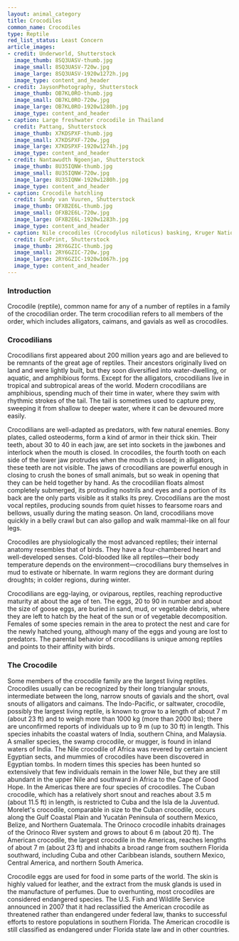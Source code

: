```yaml
---
layout: animal_category
title: Crocodiles
common_name: Crocodiles
type: Reptile
red_list_status: Least Concern
article_images:
- credit: Underworld, Shutterstock
  image_thumb: 8SQ3UASV-thumb.jpg
  image_small: 8SQ3UASV-720w.jpg
  image_large: 8SQ3UASV-1920w1272h.jpg
  image_type: content_and_header
- credit: JaysonPhotography, Shutterstock
  image_thumb: OB7KL0RO-thumb.jpg
  image_small: OB7KL0RO-720w.jpg
  image_large: OB7KL0RO-1920w1280h.jpg
  image_type: content_and_header
- caption: Large freshwater crocodile in Thailand
  credit: Pattang, Shutterstock
  image_thumb: X7KDSPXF-thumb.jpg
  image_small: X7KDSPXF-720w.jpg
  image_large: X7KDSPXF-1920w1274h.jpg
  image_type: content_and_header
- credit: Nantawudth Ngoenjan, Shutterstock
  image_thumb: 8U35IQNW-thumb.jpg
  image_small: 8U35IQNW-720w.jpg
  image_large: 8U35IQNW-1920w1280h.jpg
  image_type: content_and_header
- caption: Crocodile hatchling
  credit: Sandy van Vuuren, Shutterstock
  image_thumb: OFXB2E6L-thumb.jpg
  image_small: OFXB2E6L-720w.jpg
  image_large: OFXB2E6L-1920w1283h.jpg
  image_type: content_and_header
- caption: Nile crocodiles (Crocodylus niloticus) basking, Kruger National Park, South Africa
  credit: EcoPrint, Shutterstock
  image_thumb: 2RY6GZIC-thumb.jpg
  image_small: 2RY6GZIC-720w.jpg
  image_large: 2RY6GZIC-1920w1067h.jpg
  image_type: content_and_header
---
```


### Introduction

Crocodile (reptile), common name for any of a number of reptiles in a family of the crocodilian order. The term crocodilian refers to all members of the order, which includes alligators, caimans, and gavials as well as crocodiles.

### Crocodilians

Crocodilians first appeared about 200 million years ago and are believed to be remnants of the great age of reptiles. Their ancestors originally lived on land and were lightly built, but they soon diversified into water-dwelling, or aquatic, and amphibious forms. Except for the alligators, crocodilians live in tropical and subtropical areas of the world. Modern crocodilians are amphibious, spending much of their time in water, where they swim with rhythmic strokes of the tail. The tail is sometimes used to capture prey, sweeping it from shallow to deeper water, where it can be devoured more easily.

Crocodilians are well-adapted as predators, with few natural enemies. Bony plates, called osteoderms, form a kind of armor in their thick skin. Their teeth, about 30 to 40 in each jaw, are set into sockets in the jawbones and interlock when the mouth is closed. In crocodiles, the fourth tooth on each side of the lower jaw protrudes when the mouth is closed; in alligators, these teeth are not visible. The jaws of crocodilians are powerful enough in closing to crush the bones of small animals, but so weak in opening that they can be held together by hand. As the crocodilian floats almost completely submerged, its protruding nostrils and eyes and a portion of its back are the only parts visible as it stalks its prey. Crocodilians are the most vocal reptiles, producing sounds from quiet hisses to fearsome roars and bellows, usually during the mating season. On land, crocodilians move quickly in a belly crawl but can also gallop and walk mammal-like on all four legs.

Crocodiles are physiologically the most advanced reptiles; their internal anatomy resembles that of birds. They have a four-chambered heart and well-developed senses. Cold-blooded like all reptiles—their body temperature depends on the environment—crocodilians bury themselves in mud to estivate or hibernate. In warm regions they are dormant during droughts; in colder regions, during winter.

Crocodilians are egg-laying, or oviparous, reptiles, reaching reproductive maturity at about the age of ten. The eggs, 20 to 90 in number and about the size of goose eggs, are buried in sand, mud, or vegetable debris, where they are left to hatch by the heat of the sun or of vegetable decomposition. Females of some species remain in the area to protect the nest and care for the newly hatched young, although many of the eggs and young are lost to predators. The parental behavior of crocodilians is unique among reptiles and points to their affinity with birds.

### The Crocodile

Some members of the crocodile family are the largest living reptiles. Crocodiles usually can be recognized by their long triangular snouts, intermediate between the long, narrow snouts of gavials and the short, oval snouts of alligators and caimans. The Indo-Pacific, or saltwater, crocodile, possibly the largest living reptile, is known to grow to a length of about 7 m (about 23 ft) and to weigh more than 1000 kg (more than 2000 lbs); there are unconfirmed reports of individuals up to 9 m (up to 30 ft) in length. This species inhabits the coastal waters of India, southern China, and Malaysia. A smaller species, the swamp crocodile, or mugger, is found in inland waters of India. The Nile crocodile of Africa was revered by certain ancient Egyptian sects, and mummies of crocodiles have been discovered in Egyptian tombs. In modern times this species has been hunted so extensively that few individuals remain in the lower Nile, but they are still abundant in the upper Nile and southward in Africa to the Cape of Good Hope. In the Americas there are four species of crocodiles. The Cuban crocodile, which has a relatively short snout and reaches about 3.5 m (about 11.5 ft) in length, is restricted to Cuba and the Isla de la Juventud. Morelet's crocodile, comparable in size to the Cuban crocodile, occurs along the Gulf Coastal Plain and Yucatán Peninsula of southern Mexico, Belize, and Northern Guatemala. The Orinoco crocodile inhabits drainages of the Orinoco River system and grows to about 6 m (about 20 ft). The American crocodile, the largest crocodile in the Americas, reaches lengths of about 7 m (about 23 ft) and inhabits a broad range from southern Florida southward, including Cuba and other Caribbean islands, southern Mexico, Central America, and northern South America.

Crocodile eggs are used for food in some parts of the world. The skin is highly valued for leather, and the extract from the musk glands is used in the manufacture of perfumes. Due to overhunting, most crocodiles are considered endangered species. The U.S. Fish and Wildlife Service announced in 2007 that it had reclassified the American crocodile as threatened rather than endangered under federal law, thanks to successful efforts to restore populations in southern Florida. The American crocodile is still classified as endangered under Florida state law and in other countries.